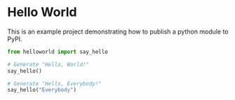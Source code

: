 # Hello World

This is an example project demonstrating how to publish a python module to PyPI.

```python
from helloworld import say_hello

# Generate "Hello, World!"
say_hello()

# Generate "Hello, Everybody!"
say_hello("Everybody")
```